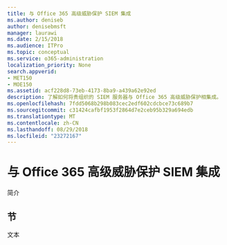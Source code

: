 ```yaml
---
title: 与 Office 365 高级威胁保护 SIEM 集成
ms.author: deniseb
author: denisebmsft
manager: laurawi
ms.date: 2/15/2018
ms.audience: ITPro
ms.topic: conceptual
ms.service: o365-administration
localization_priority: None
search.appverid:
- MET150
- MOE150
ms.assetid: acf228d8-73eb-4173-8ba9-a439a62e92ed
description: 了解如何将贵组织的 SIEM 服务器与 Office 365 高级威胁保护相集成。
ms.openlocfilehash: 7fdd5068b298b083cec2edf602cdcbce73c689b7
ms.sourcegitcommit: c31424cafbf1953f2864d7e2ceb95b329a694edb
ms.translationtype: MT
ms.contentlocale: zh-CN
ms.lasthandoff: 08/29/2018
ms.locfileid: "23272167"
---
```

# <a name="siem-integration-with-office-365-advanced-threat-protection"></a>与 Office 365 高级威胁保护 SIEM 集成

简介
  
## <a name="section"></a>节

文本
  

